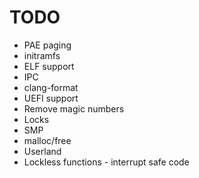 # TODO

* PAE paging
* initramfs
* ELF support
* IPC
* clang-format
* UEFI support
* Remove magic numbers
* Locks
* SMP
* malloc/free
* Userland
* Lockless functions - interrupt safe code
